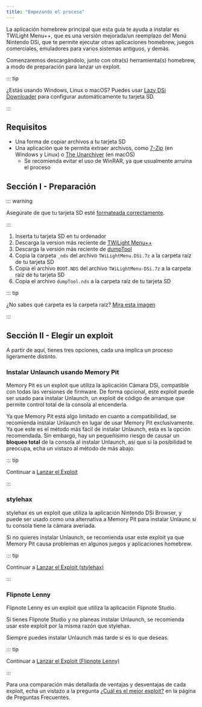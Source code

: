 ```yaml
---
title: "Empezando el proceso"
---
```


La aplicación homebrew principal que esta guía te ayuda a instalar es TWiLight Menu++, que es una versión mejorada/un reemplazo del Menú Nintendo DSi, que te permite ejecutar otras aplicaciones homebrew, juegos comerciales, emuladores para varios sistemas antiguos, y demás.

Comenzaremos descargándolo, junto con otra(s) herramienta(s) homebrew, a modo de preparación para lanzar un exploit.

::: tip

¿Estás usando Windows, Linux o macOS? Puedes usar [Lazy DSi Downloader](lazy-dsi-downloader.html) para configurar automáticamente tu tarjeta SD.

:::

## Requisitos

- Una forma de copiar archivos a tu tarjeta SD
- Una aplicación que te permita extraer archivos, como [7-Zip](https://www.7-zip.org/) (en Windows y Linux) o [The Unarchiver](https://apps.apple.com/us/app/the-unarchiver/id425424353) (en macOS)
   - Se recomienda evitar el uso de WinRAR, ya que usualmente arruina el proceso

## Sección I - Preparación

::: warning

Asegúrate de que tu tarjeta SD esté [formateada correctamente](sd-card-setup.html).

:::

1. Inserta tu tarjeta SD en tu ordenador
1. Descarga la version más reciente de [TWiLight Menu++](https://github.com/DS-Homebrew/TWiLightMenu/releases/latest/download/TWiLightMenu-DSi.7z)
1. Descarga la versión más reciente de [dumpTool](https://github.com/zoogie/dumpTool/releases/latest/download/dumpTool.nds)
1. Copia la carpeta `_nds` del archivo `TWiLightMenu.DSi.7z` a la carpeta raíz de tu tarjeta SD
1. Copia el archivo `BOOT.NDS` del archivo `TWiLightMenu-DSi.7z` a la carpeta raíz de tu tarjeta SD
1. Copia el archivo `dumpTool.nds` a la carpeta raíz de tu tarjeta SD

::: tip

¿No sabes qué carpeta es la carpeta raíz? [Mira esta imagen](https://cdn.discordapp.com/attachments/744649302567157800/1070786885015834695/sdrootspanish.png)

:::


## Sección II - Elegir un exploit

A partir de aquí, tienes tres opciones, cada una implica un proceso ligeramente distinto.


### Instalar Unlaunch usando Memory Pit

Memory Pit es un exploit que utiliza la aplicación Cámara DSi, compatible con todas las versiones de firmware. De forma opcional, este exploit puede ser usado para instalar Unlaunch, un exploit de código de arranque que permite control total de la consola al encenderla.

Ya que Memory Pit está algo limitado en cuanto a compatibilidad, se recomienda instalar Unlaunch en lugar de usar Memory Pit exclusivamente. Ya que este es el método más fácil de instalar Unlaunch, esta es la opción recomendada. Sin embargo, hay un pequeñísimo riesgo de causar un **bloqueo total** de la consola al instalar Unlaunch, así que si la posibilidad te preocupa, echa un vistazo al método de más abajo.

::: tip

Continuar a [Lanzar el Exploit](launching-the-exploit.html)

:::


### stylehax

stylehax es un exploit que utiliza la aplicación Nintendo DSi Browser, y puede ser usado como una alternativa a Memory Pit para instalar Unlaunc si tu consola tiene la cámara averiada.

Si no quieres instalar Unlaunch, se recomienda usar este exploit ya que Memory Pit causa problemas en algunos juegos y aplicaciones homebrew.

::: tip

Continuar a [Lanzar el Exploit (stylehax)](launching-the-browser-exploit.html)

:::


### Flipnote Lenny

Flipnote Lenny es un exploit que utiliza la aplicación Flipnote Studio.

Si tienes Flipnote Studio y no planeas instalar Unlaunch, se recomienda usar este exploit por la misma razón que stylehax.

Siempre puedes instalar Unlaunch más tarde si es lo que deseas.

::: tip

Continuar a [Lanzar el Exploit (Flipnote Lenny)](launching-the-flipnote-exploit.html)

:::

Para una comparación más detallada de ventajas y desventajas de cada exploit, echa un vistazo a la pregunta [¿Cuál es el mejor exploit?](faq.html#which-is-the-best-exploit) en la página de Preguntas Frecuentes.
